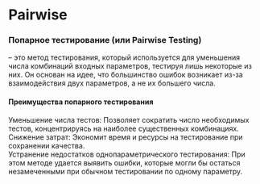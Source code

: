 # Pairwise
### Попарное тестирование (или Pairwise Testing) 
– это метод тестирования, который используется для уменьшения числа комбинаций входных параметров, тестируя лишь некоторые из них. Он основан на идее, что большинство ошибок возникает из-за взаимодействия двух параметров, а не их большего числа.

#### Преимущества попарного тестирования  
Уменьшение числа тестов: Позволяет сократить число необходимых тестов, концентрируясь на наиболее существенных комбинациях.
Снижение затрат: Экономит время и ресурсы на тестирование при сохранении качества.  
Устранение недостатков однопараметрического тестирования: При этом методе удается выявить ошибки, которые могли бы остаться незамеченными при обычном тестировании по одному параметру.  
